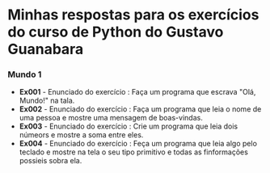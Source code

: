 
# Minhas respostas para os exercícios do curso de Python do Gustavo Guanabara


### Mundo 1

- **Ex001** - Enunciado do exercício : Faça um programa que escrava "Olá, Mundo!" na tala.
- **Ex002** - Enunciado do exercício : Faça um programa que leia o nome de uma pessoa e mostre uma mensagem de boas-vindas.
- **Ex003** - Enunciado do exercício : Crie um programa que leia dois númeors e mostre a soma entre eles.
- **Ex004** - Enunciado do exercício : Feça um programa que leia algo pelo teclado e mostre na tela o seu tipo primitivo e todas as finformações possieis sobra ela.
